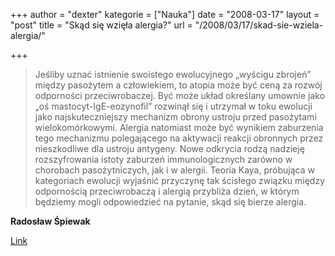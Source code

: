 +++
author = "dexter"
kategorie = ["Nauka"]
date = "2008-03-17"
layout = "post"
title = "Skąd się wzięła alergia?"
url = "/2008/03/17/skad-sie-wziela-alergia/"

+++

> Jeśliby uznać istnienie swoistego ewolucyjnego &#8222;wyścigu zbrojeń&#8221; między pasożytem a człowiekiem, to atopia może być ceną za rozwój odporności przeciwrobaczej. Być może układ określany umownie jako &#8222;oś mastocyt-IgE-eozynofil&#8221; rozwinął się i utrzymał w toku ewolucji jako najskuteczniejszy mechanizm obrony ustroju przed pasożytami wielokomórkowymi. Alergia natomiast może być wynikiem zaburzenia tego mechanizmu polegającego na aktywacji reakcji obronnych przez nieszkodliwe dla ustroju antygeny. Nowe odkrycia rodzą nadzieję rozszyfrowania istoty zaburzeń immunologicznych zarówno w chorobach pasożytniczych, jak i w alergii. Teoria Kaya, próbująca w kategoriach ewolucji wyjaśnić przyczynę tak ścisłego związku między odpornością przeciwrobaczą i alergią przybliża dzień, w którym będziemy mogli odpowiedzieć na pytanie, skąd się bierze alergia.

**Radosław Śpiewak**
  
[Link][1]

 [1]: http://www.alergologia.org/art/alo_art001.html
